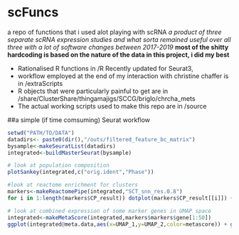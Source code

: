 # scFuncs
a repo of functions that i used alot playing with scRNA
*a product of three separate scRNA expression studies and what sorta remained useful over all three with a lot of software changes between 2017-2019*
**most of the shitty hardcoding is based on the nature of the data in this project, i did my best**

* Rationalised R functions in /R Recently updated for Seurat3,
* workflow employed at the end of my interaction with christine chaffer is in /extraScripts
* R objects that were particularly painful to get are in  /share/ClusterShare/thingamajigs/SCCG/briglo/chrcha_mets
* The actual working scripts used to make this repo are in /source

##a simple (if time comsuming) Seurat workflow
```R
setwd("PATH/TO/DATA")
datadirs<- paste0(dir(),"/outs/filtered_feature_bc_matrix")
bysample<-makeSeuratList(datadirs)
integrated<-buildMasterSeurat(bysample)

# look at population composition 
plotSankey(integrated,c("orig.ident","Phase"))

#look at reactome enrichment for clusters
markers<-makeReactomePipe(integrated,"SCT_snn_res.0.8")
for i in 1:length(markers$CP_result)) dotplot(markers$CP_result[[i]]) + ggtitle(names(markers$CP_result)[i])

# look at combined expression of some marker genes in UMAP space
integrated<-makeMetaScore(integrated,markers$markers$gene[1:50])
ggplot(integrated@meta.data,aes(x=UMAP_1,y=UMAP_2,color=metascore)) + geom_point(alpha=.5) + scale_colour_gradientn(colours = jet.colors(7))
```